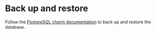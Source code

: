 # Back up and restore

Follow the [PostgreSQL charm documentation](https://charmhub.io/postgresql/docs/h-configure-s3-aws) to back up and restore the database.
